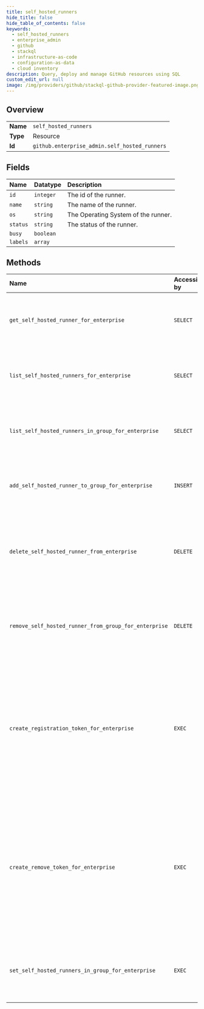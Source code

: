 ```yaml
---
title: self_hosted_runners
hide_title: false
hide_table_of_contents: false
keywords:
  - self_hosted_runners
  - enterprise_admin
  - github    
  - stackql
  - infrastructure-as-code
  - configuration-as-data
  - cloud inventory
description: Query, deploy and manage GitHub resources using SQL
custom_edit_url: null
image: /img/providers/github/stackql-github-provider-featured-image.png
---
```

  
    

## Overview
<table><tbody>
<tr><td><b>Name</b></td><td><code>self_hosted_runners</code></td></tr>
<tr><td><b>Type</b></td><td>Resource</td></tr>
<tr><td><b>Id</b></td><td><code>github.enterprise_admin.self_hosted_runners</code></td></tr>
</tbody></table>

## Fields
| Name | Datatype | Description |
|:-----|:---------|:------------|
| `id` | `integer` | The id of the runner. |
| `name` | `string` | The name of the runner. |
| `os` | `string` | The Operating System of the runner. |
| `status` | `string` | The status of the runner. |
| `busy` | `boolean` |  |
| `labels` | `array` |  |
## Methods
| Name | Accessible by | Required Params | Description |
|:-----|:--------------|:----------------|:------------|
| `get_self_hosted_runner_for_enterprise` | `SELECT` | `enterprise, runner_id` | Gets a specific self-hosted runner configured in an enterprise.<br /><br />You must authenticate using an access token with the `manage_runners:enterprise` scope to use this endpoint. |
| `list_self_hosted_runners_for_enterprise` | `SELECT` | `enterprise` | Lists all self-hosted runners configured for an enterprise.<br /><br />You must authenticate using an access token with the `manage_runners:enterprise` scope to use this endpoint. |
| `list_self_hosted_runners_in_group_for_enterprise` | `SELECT` | `enterprise, runner_group_id` | Lists the self-hosted runners that are in a specific enterprise group.<br /><br />You must authenticate using an access token with the `manage_runners:enterprise` scope to use this endpoint. |
| `add_self_hosted_runner_to_group_for_enterprise` | `INSERT` | `enterprise, runner_group_id, runner_id` | Adds a self-hosted runner to a runner group configured in an enterprise.<br /><br />You must authenticate using an access token with the `manage_runners:enterprise`<br />scope to use this endpoint. |
| `delete_self_hosted_runner_from_enterprise` | `DELETE` | `enterprise, runner_id` | Forces the removal of a self-hosted runner from an enterprise. You can use this endpoint to completely remove the runner when the machine you were using no longer exists.<br /><br />You must authenticate using an access token with the `manage_runners:enterprise` scope to use this endpoint. |
| `remove_self_hosted_runner_from_group_for_enterprise` | `DELETE` | `enterprise, runner_group_id, runner_id` | Removes a self-hosted runner from a group configured in an enterprise. The runner is then returned to the default group.<br /><br />You must authenticate using an access token with the `manage_runners:enterprise` scope to use this endpoint. |
| `create_registration_token_for_enterprise` | `EXEC` | `enterprise` | Returns a token that you can pass to the `config` script. The token expires after one hour.<br /><br />You must authenticate using an access token with the `manage_runners:enterprise` scope to use this endpoint.<br /><br />#### Example using registration token<br /><br />Configure your self-hosted runner, replacing `TOKEN` with the registration token provided by this endpoint.<br /><br />```<br />./config.sh --url https://github.com/enterprises/octo-enterprise --token TOKEN<br />``` |
| `create_remove_token_for_enterprise` | `EXEC` | `enterprise` | Returns a token that you can pass to the `config` script to remove a self-hosted runner from an enterprise. The token expires after one hour.<br /><br />You must authenticate using an access token with the `manage_runners:enterprise` scope to use this endpoint.<br /><br />#### Example using remove token<br /><br />To remove your self-hosted runner from an enterprise, replace `TOKEN` with the remove token provided by this<br />endpoint.<br /><br />```<br />./config.sh remove --token TOKEN<br />``` |
| `set_self_hosted_runners_in_group_for_enterprise` | `EXEC` | `enterprise, runner_group_id, data__runners` | Replaces the list of self-hosted runners that are part of an enterprise runner group.<br /><br />You must authenticate using an access token with the `manage_runners:enterprise` scope to use this endpoint. |
